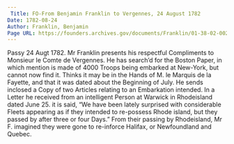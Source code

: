 ```yaml
---
 Title: FO-From Benjamin Franklin to Vergennes, 24 August 1782
Date: 1782-08-24
Author: Franklin, Benjamin
Page URL: https://founders.archives.gov/documents/Franklin/01-38-02-0028
---
```


Passy 24 Augt 1782.
Mr Franklin presents his respectful Compliments to Monsieur le Comte de Vergennes. He has search’d for the Boston Paper, in which mention is made of 4000 Troops being embarked at New-York, but cannot now find it. Thinks it may be in the Hands of M. le Marquis de la Fayette, and that it was dated about the Beginning of July. He sends inclosed a Copy of two Articles relating to an Embarkation intended. In a Letter he received from an intelligent Person at Warwick in Rhodeisland dated June 25. it is said, “We have been lately surprised with considerable Fleets appearing as if they intended to re-possess Rhode island, but they passed by after three or four Days.”
From their passing by Rhodeisland, Mr F. imagined they were gone to re-inforce Halifax, or Newfoundland and Quebec.

